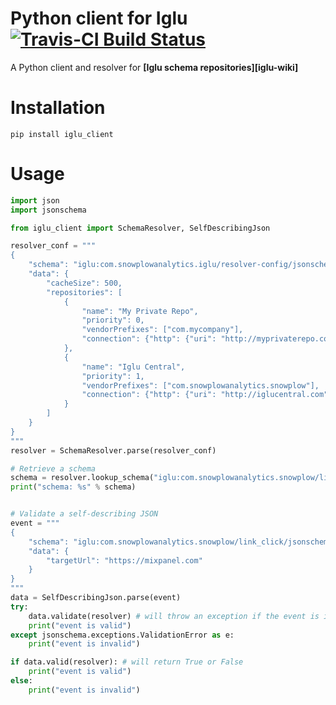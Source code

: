 # Python client for Iglu [![Travis-CI Build Status](https://travis-ci.com/jbwyme/iglu-python-client.svg?branch=master&status=passed)](https://travis-ci.com/github/jbwyme/iglu-python-client)



A Python client and resolver for **[Iglu schema repositories][iglu-wiki]**

# Installation
`pip install iglu_client`

# Usage

```py
import json
import jsonschema

from iglu_client import SchemaResolver, SelfDescribingJson

resolver_conf = """
{
    "schema": "iglu:com.snowplowanalytics.iglu/resolver-config/jsonschema/1-0-2",
    "data": {
        "cacheSize": 500,
        "repositories": [
            {
                "name": "My Private Repo",
                "priority": 0,
                "vendorPrefixes": ["com.mycompany"],
                "connection": {"http": {"uri": "http://myprivaterepo.com", "apikey": "api-key"}}
            },
            {
                "name": "Iglu Central",
                "priority": 1,
                "vendorPrefixes": ["com.snowplowanalytics.snowplow"],
                "connection": {"http": {"uri": "http://iglucentral.com"}}
            }
        ]
    }
}
"""
resolver = SchemaResolver.parse(resolver_conf)

# Retrieve a schema
schema = resolver.lookup_schema("iglu:com.snowplowanalytics.snowplow/link_click/jsonschema/1-0-0")
print("schema: %s" % schema)


# Validate a self-describing JSON
event = """
{
    "schema": "iglu:com.snowplowanalytics.snowplow/link_click/jsonschema/1-0-0",
    "data": {
        "targetUrl": "https://mixpanel.com"
    }
}
"""
data = SelfDescribingJson.parse(event)
try:
    data.validate(resolver) # will throw an exception if the event is invalid
    print("event is valid")
except jsonschema.exceptions.ValidationError as e:
    print("event is invalid")

if data.valid(resolver): # will return True or False
    print("event is valid")
else:
    print("event is invalid")

```
